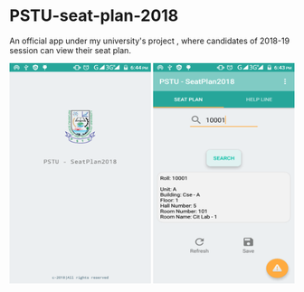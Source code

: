 # PSTU-seat-plan-2018
An official app under my university's project , where candidates of 2018-19 session can view their seat plan.

<p align="center">
  <img src="https://github.com/rrsaikat/PSTU-seat-plan-2018/blob/master/Screenshot_1.png" height="390" width="250"/>
  <img src="https://github.com/rrsaikat/PSTU-seat-plan-2018/blob/master/Screenshot_2.png" height="390" width="250"/>
</p>

